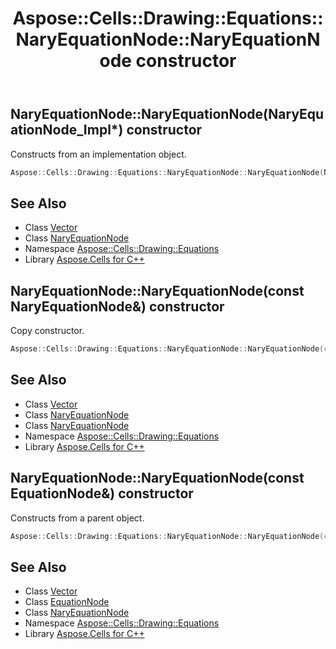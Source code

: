 ﻿---
title: Aspose::Cells::Drawing::Equations::NaryEquationNode::NaryEquationNode constructor
linktitle: NaryEquationNode
second_title: Aspose.Cells for C++ API Reference
description: 'Aspose::Cells::Drawing::Equations::NaryEquationNode::NaryEquationNode constructor. Constructs from an implementation object in C++.'
type: docs
weight: 100
url: /cpp/aspose.cells.drawing.equations/naryequationnode/naryequationnode/
---
## NaryEquationNode::NaryEquationNode(NaryEquationNode_Impl*) constructor


Constructs from an implementation object.

```cpp
Aspose::Cells::Drawing::Equations::NaryEquationNode::NaryEquationNode(NaryEquationNode_Impl *impl)
```

## See Also

* Class [Vector](../../../aspose.cells/vector/)
* Class [NaryEquationNode](../)
* Namespace [Aspose::Cells::Drawing::Equations](../../)
* Library [Aspose.Cells for C++](../../../)
## NaryEquationNode::NaryEquationNode(const NaryEquationNode\&) constructor


Copy constructor.

```cpp
Aspose::Cells::Drawing::Equations::NaryEquationNode::NaryEquationNode(const NaryEquationNode &src)
```

## See Also

* Class [Vector](../../../aspose.cells/vector/)
* Class [NaryEquationNode](../)
* Class [NaryEquationNode](../)
* Namespace [Aspose::Cells::Drawing::Equations](../../)
* Library [Aspose.Cells for C++](../../../)
## NaryEquationNode::NaryEquationNode(const EquationNode\&) constructor


Constructs from a parent object.

```cpp
Aspose::Cells::Drawing::Equations::NaryEquationNode::NaryEquationNode(const EquationNode &src)
```

## See Also

* Class [Vector](../../../aspose.cells/vector/)
* Class [EquationNode](../../equationnode/)
* Class [NaryEquationNode](../)
* Namespace [Aspose::Cells::Drawing::Equations](../../)
* Library [Aspose.Cells for C++](../../../)

